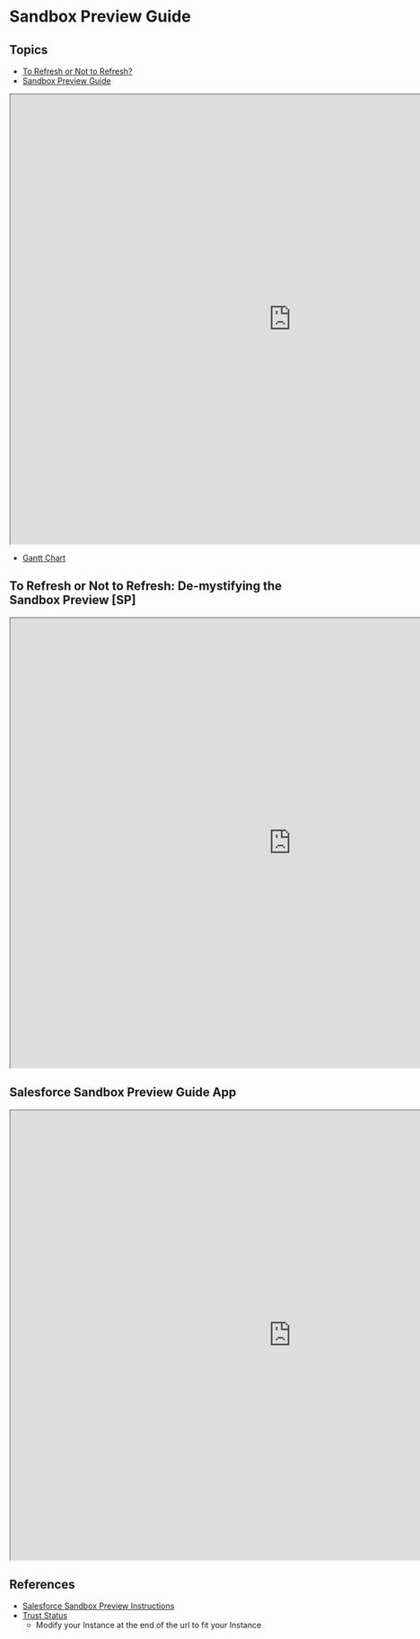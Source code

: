 # Sandbox Preview Guide


## Topics
- [To Refresh or Not to Refresh?](#rnr) 
- [Sandbox Preview Guide](#pg)



<a name='rnr'></a>

<iframe id="inlineFrameExample"
    title="Inline Frame Example"
    width="1000"
    height="800"
    src="https://mohan-chinnappan-n5.github.io/charts/gantt/gantt.html">
</iframe>

- [Gantt Chart](https://mohan-chinnappan-n5.github.io/charts/gantt/gantt.html)

## To Refresh or Not to Refresh: De-mystifying the Sandbox Preview [SP]

<iframe id="inlineFrameExample"
    title="Inline Frame Example"
    width="1000"
    height="800"
    src="https://salesforce.vidyard.com/watch/dzC5Xx9GF8dJEM8wUqGim5/">
</iframe>


<a name='pg'></a>
## Salesforce Sandbox Preview Guide App

<iframe id="inlineFrameExample"
    title="Inline Frame Example"
    width="1000"
    height="800"
    src="https://sandbox-preview.herokuapp.com/">
</iframe>


## References
- [Salesforce Sandbox Preview Instructions](https://help.salesforce.com/s/articleView?id=000391927&type=1)
- [Trust Status](https://status.salesforce.com/instances/NA162)
    - Modify your Instance at the end of the url to fit your Instance